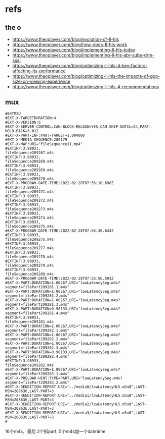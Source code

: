 # refs

## the o

* https://www.theoplayer.com/blog/evolution-of-ll-hls
* https://www.theoplayer.com/blog/how-does-ll-hls-work
* https://www.theoplayer.com/blog/implementing-ll-hls-today
* https://www.theoplayer.com/blog/implementing-ll-hls-abr-subs-drm-ssai
* https://www.theoplayer.com/blog/optimizing-ll-hls-4-key-factors-affecting-its-performance
* https://www.theoplayer.com/blog/optimizing-ll-hls-the-impacts-of-gop-size-on-viewing-experience
* https://www.theoplayer.com/blog/optimizing-ll-hls-4-recommendations


## mux

```
#EXTM3U
#EXT-X-TARGETDURATION:4
#EXT-X-VERSION:6
#EXT-X-SERVER-CONTROL:CAN-BLOCK-RELOAD=YES,CAN-SKIP-UNTIL=24,PART-HOLD-BACK=3.012
#EXT-X-PART-INF:PART-TARGET=1.004000
#EXT-X-MEDIA-SEQUENCE:209179
#EXT-X-MAP:URI="fileSequence11.mp4"
#EXTINF:3.98933,
fileSequence209267.m4s
#EXTINF:3.98933,
fileSequence209268.m4s
#EXTINF:3.98933,
fileSequence209269.m4s
#EXTINF:3.98933,
fileSequence209270.m4s
#EXT-X-PROGRAM-DATE-TIME:2022-02-28T07:56:10.698Z
#EXTINF:3.98933,
fileSequence209271.m4s
#EXTINF:3.98933,
fileSequence209272.m4s
#EXTINF:3.98933,
fileSequence209273.m4s
#EXTINF:3.98933,
fileSequence209274.m4s
#EXTINF:3.98933,
fileSequence209275.m4s
#EXT-X-PROGRAM-DATE-TIME:2022-02-28T07:56:30.644Z
#EXTINF:3.98933,
fileSequence209276.m4s
#EXTINF:3.98933,
fileSequence209277.m4s
#EXTINF:3.98933,
fileSequence209278.m4s
#EXTINF:3.98933,
fileSequence209279.m4s
#EXTINF:3.98933,
fileSequence209280.m4s
#EXT-X-PROGRAM-DATE-TIME:2022-02-28T07:56:50.591Z
#EXT-X-PART:DURATION=1.00267,URI="lowLatencySeg.m4s?segment=filePart209281.1.m4s"
#EXT-X-PART:DURATION=1.00267,URI="lowLatencySeg.m4s?segment=filePart209281.2.m4s"
#EXT-X-PART:DURATION=1.00267,URI="lowLatencySeg.m4s?segment=filePart209281.3.m4s"
#EXT-X-PART:DURATION=0.98133,URI="lowLatencySeg.m4s?segment=filePart209281.4.m4s"
#EXTINF:3.98933,
fileSequence209281.m4s
#EXT-X-PART:DURATION=1.00267,URI="lowLatencySeg.m4s?segment=filePart209282.1.m4s"
#EXT-X-PART:DURATION=1.00267,URI="lowLatencySeg.m4s?segment=filePart209282.2.m4s"
#EXT-X-PART:DURATION=1.00267,URI="lowLatencySeg.m4s?segment=filePart209282.3.m4s"
#EXT-X-PART:DURATION=0.98133,URI="lowLatencySeg.m4s?segment=filePart209282.4.m4s"
#EXTINF:3.98933,
fileSequence209282.m4s
#EXT-X-PART:DURATION=1.00267,URI="lowLatencySeg.m4s?segment=filePart209283.1.m4s"
#EXT-X-PRELOAD-HINT:TYPE=PART,URI="lowLatencySeg.m4s?segment=filePart209283.2.m4s"
#EXT-X-RENDITION-REPORT:URI="../media0/lowLatencyHLS.m3u8",LAST-MSN=208636,LAST-PART=3
#EXT-X-RENDITION-REPORT:URI="../media1/lowLatencyHLS.m3u8",LAST-MSN=208636,LAST-PART=3
#EXT-X-RENDITION-REPORT:URI="../media2/lowLatencyHLS.m3u8",LAST-MSN=208636,LAST-PART=3
#EXT-X-RENDITION-REPORT:URI="../media3/lowLatencyHLS.m3u8",LAST-MSN=208636,LAST-PART=3
#
```

16个m4s，最后 2个拆part, 5个m4s加一个datetime
